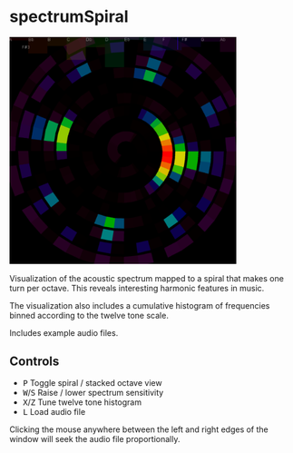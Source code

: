 # spectrumSpiral

<img src="https://raw.githubusercontent.com/akuczala/processing-sketches/master/spectrumSpiral/spiral-screenshot.png" width="400">

Visualization of the acoustic spectrum mapped to a spiral that makes one turn per octave. This reveals interesting harmonic features in music.

The visualization also includes a cumulative histogram of frequencies binned according to the twelve tone scale.

Includes example audio files.

## Controls

- <kbd>P</kbd> Toggle spiral / stacked octave view
- <kbd>W</kbd>/<kbd>S</kbd> Raise / lower spectrum sensitivity
- <kbd>X</kbd>/<kbd>Z</kbd> Tune twelve tone histogram
- <kbd>L</kbd> Load audio file

Clicking the mouse anywhere between the left and right edges of the window will seek the audio file proportionally.
